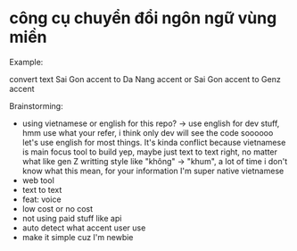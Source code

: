 # công cụ chuyển đổi ngôn ngữ vùng miền

Example: 

convert text Sai Gon accent to Da Nang accent or Sai Gon accent to Genz accent

Brainstorming:

- using vietnamese or english for this repo? -> use english for dev stuff, hmm use what your refer, i think only dev will see the code soooooo let's use english for most things. It's kinda conflict because vietnamese is main focus tool to build yep, maybe just text to text right, no matter what like gen Z writting style like "không" -> "khum", a lot of time i don't know what this mean, for your information I'm super native vietnamese
- web tool
- text to text
- feat: voice
- low cost or no cost 
- not using paid stuff like api
- auto detect what accent user use
- make it simple cuz I'm newbie
